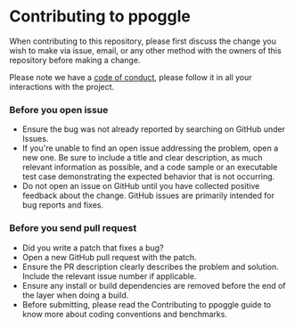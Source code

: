 # Contributing to ppoggle

When contributing to this repository, please first discuss the change you wish to make via issue,
email, or any other method with the owners of this repository before making a change. 

Please note we have a [code of conduct](https://github.com/bbvch13531/ppoggle/blob/master/CODE_OF_CONDUCT.md), please follow it in all your interactions with the project.

### Before you open issue
- Ensure the bug was not already reported by searching on GitHub under Issues.
- If you're unable to find an open issue addressing the problem, open a new one. Be sure to include a title and clear description, as much relevant information as possible, and a code sample or an executable test case demonstrating the expected behavior that is not occurring.
- Do not open an issue on GitHub until you have collected positive feedback about the change. GitHub issues are primarily intended for bug reports and fixes.

### Before you send pull request
- Did you write a patch that fixes a bug?
- Open a new GitHub pull request with the patch.
- Ensure the PR description clearly describes the problem and solution. Include the relevant issue number if applicable.
- Ensure any install or build dependencies are removed before the end of the layer when doing a build.
- Before submitting, please read the Contributing to ppoggle guide to know more about coding conventions and benchmarks.